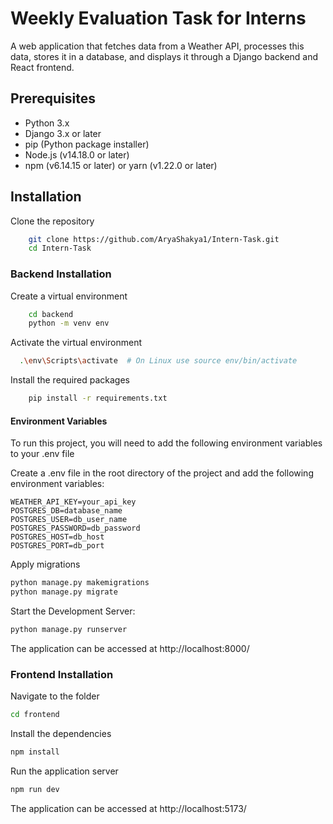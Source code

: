 
# Weekly Evaluation Task for Interns

A web application that fetches data from a Weather API, processes this data, stores it in a database, and displays it through a Django backend and React frontend.

## Prerequisites

- Python 3.x
- Django 3.x or later
- pip (Python package installer)
- Node.js (v14.18.0 or later)
- npm (v6.14.15 or later) or yarn (v1.22.0 or later)

## Installation

Clone the repository

```bash
    git clone https://github.com/AryaShakya1/Intern-Task.git
    cd Intern-Task
```


### Backend Installation

Create a virtual environment

```bash
    cd backend
    python -m venv env
```

Activate the virtual environment

```bash
  .\env\Scripts\activate  # On Linux use source env/bin/activate
```

Install the required packages
```bash
    pip install -r requirements.txt
```
#### Environment Variables

To run this project, you will need to add the following environment variables to your .env file

Create a .env file in the root directory of the project and add the following environment variables:

```
WEATHER_API_KEY=your_api_key
POSTGRES_DB=database_name
POSTGRES_USER=db_user_name
POSTGRES_PASSWORD=db_password
POSTGRES_HOST=db_host
POSTGRES_PORT=db_port
```

Apply migrations

```bash
python manage.py makemigrations
python manage.py migrate
```

Start the Development Server:
```bash
python manage.py runserver
```

The application can be accessed at http://localhost:8000/

### Frontend Installation

Navigate to the folder

```bash
cd frontend
```

Install the dependencies

```bash
npm install
```

Run the application server

```bash
npm run dev
```
The application can be accessed at http://localhost:5173/
